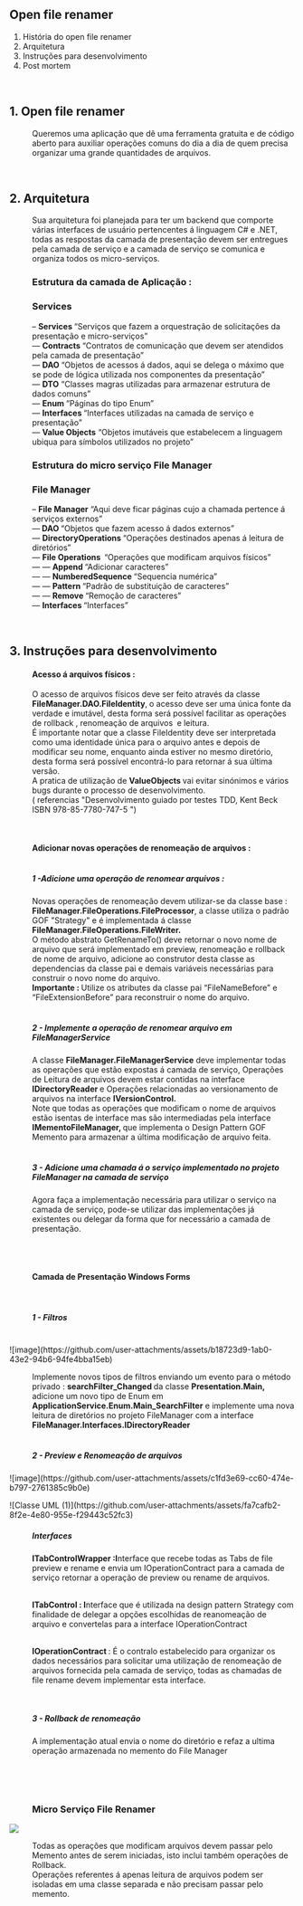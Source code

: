 <article>
    <h1>
        Open file renamer
    </h1>
    <ol>
        <li>
            História do open file renamer
        </li>
        <li>
            Arquitetura
        </li>
        <li>
            Instruções para desenvolvimento
        </li>
        <li>
            Post mortem
        </li>
    </ol>
    <p data-foo="bar">
        &nbsp;
    </p>
    <h2>
        1. Open file renamer
    </h2>
    <p style="margin-left:40px;" data-foo="bar">
        Queremos uma aplicação que dê uma ferramenta gratuita e de código aberto para auxiliar operações comuns do dia a dia de quem precisa organizar uma grande quantidades de arquivos.
    </p>
    <p style="margin-left:40px;" data-foo="bar">
        &nbsp;
    </p>
    <h2>
        2. Arquitetura
    </h2>
    <p style="margin-left:40px;">
        Sua arquitetura foi planejada para ter um backend que comporte várias interfaces de usuário pertencentes á linguagem C# e .NET, todas as respostas da camada de presentação devem ser entregues pela camada de serviço e a camada de serviço se comunica e organiza todos os micro-serviços.
    </p>
    <h3 style="margin-left:40px;">
        Estrutura da camada de Aplicação :&nbsp;
    </h3>
    <h3 style="margin-left:40px;">
        Services&nbsp;
    </h3>
    <p style="margin-left:40px;">
        – <strong>Services </strong>“Serviços que fazem a orquestração de solicitações da presentação e micro-serviços”<br>
        — <strong>Contracts </strong>“Contratos de comunicação que devem ser atendidos pela camada de presentação”<br>
        — <strong>DAO&nbsp;</strong>“Objetos de acessos á dados, aqui se delega o máximo que se pode de lógica utilizada nos componentes da presentação”<br>
        — <strong>DTO</strong> “Classes magras utilizadas para armazenar estrutura de dados comuns”<br>
        — <strong>Enum </strong>“Páginas do tipo Enum”<br>
        — <strong>Interfaces </strong>“Interfaces utilizadas na camada de serviço e presentação”<br>
        — <strong>Value Objects</strong> “Objetos imutáveis que estabelecem a linguagem ubiqua para símbolos utilizados no projeto”
    </p>
    <h3 style="margin-left:40px;">
        Estrutura do micro serviço File Manager
    </h3>
    <h3 style="margin-left:40px;">
        File Manager
    </h3>
    <p style="margin-left:40px;">
        – <strong>File Manager</strong> “Aqui deve ficar páginas cujo a chamada pertence á serviços externos”<br>
        —<strong> DAO </strong>“Objetos que fazem acesso á dados externos”<br>
        — <strong>DirectoryOperations </strong>“Operações destinados apenas á leitura de diretórios”<br>
        — <strong>File Operations &nbsp;</strong>“Operações que modificam arquivos físicos”<br>
        — — <strong>Append </strong>“Adicionar caracteres”<br>
        — — <strong>NumberedSequence </strong>“Sequencia numérica”<br>
        — — <strong>Pattern </strong>“Padrão de substituição de caracteres”<br>
        — — <strong>Remove </strong>“Remoção de caracteres”<br>
        — <strong>Interfaces </strong>“Interfaces”
    </p>
    <p style="margin-left:40px;">
        &nbsp;
    </p>
    <h2>
        3. Instruções para desenvolvimento
    </h2>
    <h4 style="margin-left:40px;">
        Acesso á arquivos físicos :&nbsp;
    </h4>
    <p style="margin-left:40px;">
        O acesso de arquivos físicos deve ser feito através da classe <strong>FileManager.DAO.FileIdentity</strong>,<strong> </strong>o acesso deve ser uma única fonte da verdade e imutável, desta forma será possível facilitar as operações de rollback , renomeação de arquivos&nbsp;<strong> </strong>e leitura.&nbsp;<br>
        É importante notar que a classe FileIdentity deve ser interpretada como uma identidade única para o arquivo antes e depois de modificar seu nome, enquanto ainda estiver no mesmo diretório, desta forma será possível encontrá-lo para retornar á sua última versão.<br>
        A pratica de utilização de <strong>ValueObjects </strong>vai evitar sinónimos e vários bugs durante o processo de desenvolvimento.<br>
        ( referencias "Desenvolvimento guiado por testes TDD, Kent Beck ISBN 978-85-7780-747-5 ")
    </p>
    <p style="margin-left:40px;">
        &nbsp;
    </p>
    <h4 style="margin-left:40px;">
        Adicionar novas operações de renomeação de arquivos :&nbsp;<br>
        &nbsp;
    </h4>
    <h5 style="margin-left:40px;">
        1 -Adicione uma operação de renomear arquivos :&nbsp;
    </h5>
    <p style="margin-left:40px;">
        Novas operações de renomeação devem utilizar-se da classe base :<strong> FileManager.FileOperations.FileProcessor</strong>, a classe utiliza o padrão GOF "Strategy" e é implementada á classe<strong> FileManager.FileOperations.FileWriter.</strong><br>
        O método abstrato GetRenameTo() deve retornar o novo nome de arquivo que será implementado em preview, renomeação e rollback de nome de arquivo, adicione ao construtor desta classe as dependencias da classe pai e demais variáveis necessárias para construir o novo nome do arquivo.<br>
        <strong>Importante : </strong>Utilize os atributes da classe pai “FileNameBefore” e “FileExtensionBefore” para reconstruir o nome do arquivo.<br>
        &nbsp;
    </p>
    <h5 style="margin-left:40px;">
        2 - Implemente a operação de renomear arquivo em <strong>FileManagerService</strong>&nbsp;
    </h5>
    <p style="margin-left:40px;">
        A classe <strong>FileManager.FileManagerService</strong> deve implementar todas as operações que estão expostas á camada de serviço, Operações de Leitura de arquivos devem estar contidas na interface <strong>IDirectoryReader </strong>e Operações relacionadas ao versionamento de arquivos na interface <strong>IVersionControl.&nbsp;</strong><br>
        Note que todas as operações que modificam o nome de arquivos estão isentas de interface mas são intermediadas pela interface <strong>IMementoFileManager, </strong>que implementa o Design Pattern GOF Memento para armazenar a última modificação de arquivo feita.<br>
        &nbsp;
    </p>
    <h5 style="margin-left:40px;">
        3 - Adicione uma chamada á o serviço implementado no projeto FileManager na camada de serviço
    </h5>
    <p style="margin-left:40px;">
        Agora faça a implementação necessária para utilizar o serviço na camada de serviço, pode-se utilizar das implementações já existentes ou delegar da forma que for necessário a camada de presentação.<br>
        &nbsp;
    </p>
    <p style="margin-left:40px;">
        &nbsp;
    </p>
    <h4 style="margin-left:40px;">
        Camada de Presentação Windows Forms
    </h4>
    <p style="margin-left:40px;">
        &nbsp;
    </p>
    <h5 style="margin-left:40px;">
        1 - Filtros&nbsp;<br>
        &nbsp;
    </h5>
    <p>
        ![image](https://github.com/user-attachments/assets/b18723d9-1ab0-43e2-94b6-94fe4bba15eb)
    </p>
    <p style="margin-left:40px;">
        Implemente novos tipos de filtros enviando um evento para o método privado : <strong>searchFilter_Changed </strong>da classe <strong>Presentation.Main,</strong><br>
        adicione um novo tipo de Enum em <strong>ApplicationService.Enum.Main_SearchFilter</strong> e implemente uma nova leitura de diretórios no projeto FileManager com a interface <strong>FileManager.Interfaces.IDirectoryReader</strong><br>
        &nbsp;
    </p>
    <h5 style="margin-left:40px;">
        <strong>2 - Preview e Renomeação de arquivos</strong>
    </h5>
    <p>
        ![image](https://github.com/user-attachments/assets/c1fd3e69-cc60-474e-b797-2761385c9b0e)&nbsp;
    </p>
    <p>
        ![Classe UML (1)](https://github.com/user-attachments/assets/fa7cafb2-8f2e-4e80-955e-f29443c52fc3)
    </p>
    <h5 style="margin-left:40px;">
        Interfaces&nbsp;
    </h5>
    <p style="margin-left:40px;">
        <strong>ITabControlWrapper :I</strong>nterface que recebe todas as Tabs de file preview e rename e envia um IOperationContract para a camada de serviço retornar a operação de preview ou rename de arquivos.<br>
        &nbsp;
    </p>
    <p style="margin-left:40px;">
        <strong>ITabControl : I</strong>nterface&nbsp;que é utilizada na design pattern Strategy com finalidade de delegar a opções escolhidas de reanomeação de arquivo e convertelas para a interface IOperationContract<br>
        &nbsp;
    </p>
    <p style="margin-left:40px;">
        <strong>IOperationContract </strong>: É o contralo estabelecido para organizar os dados necessários para solicitar uma utilização de renomeação de arquivos fornecida pela camada de serviço, todas as chamadas de file rename devem implementar esta interface.
    </p>
    <p style="margin-left:40px;">
        &nbsp;
    </p>
    <h5 style="margin-left:40px;">
        3 - Rollback de renomeação&nbsp;
    </h5>
    <p style="margin-left:40px;">
        A implementação atual envia o nome do diretório e refaz a ultima operação armazenada no memento do File Manager
    </p>
    <p style="margin-left:40px;">
        &nbsp;
    </p>
    <p style="margin-left:40px;">
        &nbsp;
    </p>
    <h3 style="margin-left:40px;">
        Micro Serviço File Renamer
    </h3>
      <img src="https://github.com/user-attachments/assets/f380bb87-3e21-4406-b935-4aa4880218de">
    <p style="margin-left:40px;">
        Todas as operações que modificam arquivos devem passar pelo Memento antes de serem iniciadas, isto inclui também operações de Rollback.<br>
        Operações referentes á apenas leitura de arquivos podem ser isoladas em uma classe separada e não precisam passar pelo memento.<br>
        <br>
        &nbsp;
    </p>
</article>
